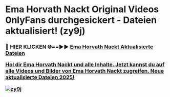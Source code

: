 # Ema Horvath Nackt Original Videos 0nlyFans durchgesickert - Dateien aktualisiert! (zy9j)

<h3>🔴 HIER KLICKEN 🌐==►► <a href="https://tinyurl.com/h6vf6nb8" rel="nofollow">Ema Horvath Nackt Aktualisierte Dateien

Hol dir Ema Horvath Nackt und alle Inhalte. Jetzt kannst du auf alle Videos und Bilder von Ema Horvath Nackt zugreifen. Neue aktualisierte Dateien 2025!

[![zy9j](https://i.imgur.com/sD4kR3V.gif)](https://tinyurl.com/h6vf6nb8)
